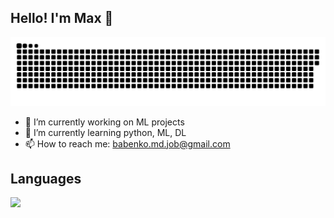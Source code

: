 ## Hello! I'm Max 👋

<p align="center">
 <img width="600" src="assets/github-snake.svg" alt="snake"/>
</p>

- 🔭 I’m currently working on ML projects
- 🌱 I’m currently learning python, ML, DL
- 📫 How to reach me: babenko.md.job@gmail.com

## Languages

<img src="https://skillicons.dev/icons?i=py,cpp,java,postgres&perline=7"/>

